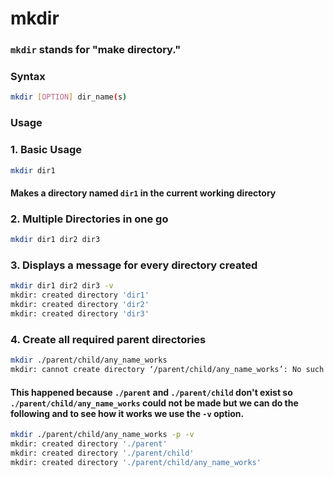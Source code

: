# mkdir
### `mkdir` stands for "make directory."
### Syntax
```bash
mkdir [OPTION] dir_name(s)
```

### Usage
### 1. Basic Usage
```bash
mkdir dir1
```
#### Makes a directory named `dir1` in the current working directory

### 2. Multiple Directories in one go
```bash
mkdir dir1 dir2 dir3
```

### 3. Displays a message for every directory created
```bash
mkdir dir1 dir2 dir3 -v
mkdir: created directory 'dir1'
mkdir: created directory 'dir2'
mkdir: created directory 'dir3'
```

### 4. Create all required parent directories
```bash
mkdir ./parent/child/any_name_works
mkdir: cannot create directory ‘/parent/child/any_name_works’: No such file or directory
```
#### This happened because `./parent` and `./parent/child` don't exist so `./parent/child/any_name_works` could not be made but we can do the following and to see how it works we use the `-v` option.

```bash
mkdir ./parent/child/any_name_works -p -v
mkdir: created directory './parent'
mkdir: created directory './parent/child'
mkdir: created directory './parent/child/any_name_works'
```